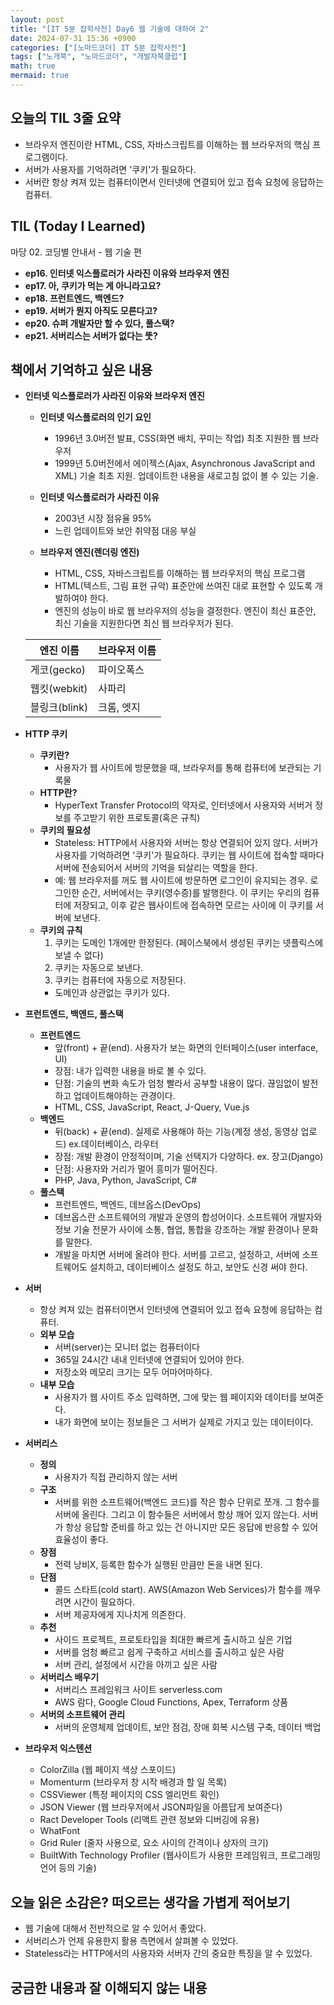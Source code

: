 ```yaml
---
layout: post
title: "[IT 5분 잡학사전] Day6 웹 기술에 대하여 2"
date: 2024-07-31 15:36 +0900
categories: ["[노마드코더] IT 5분 잡학사전"]
tags: ["노개북", "노마드코더", "개발자북클럽"]
math: true
mermaid: true
---
```


## 오늘의 TIL 3줄 요약

- 브라우저 엔진이란 HTML, CSS, 자바스크립트를 이해하는 웹 브라우저의 핵심 프로그램이다.
- 서버가 사용자를 기억하려면 '쿠키'가 필요하다.
- 서버란 항상 켜져 있는 컴퓨터이면서 인터넷에 연결되어 있고 접속 요청에 응답하는 컴퓨터.


## TIL (Today I Learned)
마당 02. 코딩별 안내서 - 웹 기술 편
- **ep16. 인터넷 익스플로러가 사라진 이유와 브라우저 엔진**
- **ep17. 아, 쿠키가 먹는 게 아니라고요?**
- **ep18. 프런트엔드, 백엔드?**
- **ep19. 서버가 뭔지 아직도 모른다고?**
- **ep20. 슈퍼 개발자만 할 수 있다, 풀스택?**
- **ep21. 서버리스는 서버가 없다는 뚯?**


## 책에서 기억하고 싶은 내용

- **인터넷 익스플로러가 사라진 이유와 브라우저 엔진**
  - **인터넷 익스플로러의 인기 요인**
    - 1996년 3.0버전 발표, CSS(화면 배치, 꾸미는 작업) 최초 지원한 웹 브라우저 
    - 1999년 5.0버전에서 에이젝스(Ajax, Asynchronous JavaScript and XML) 기술 최초 지원. 업데이트한 내용을 새로고침 없이 볼 수 있는 기술.

  - **인터넷 익스플로러가 사라진 이유**
    - 2003년 시장 점유율 95% 
    - 느린 업데이트와 보안 취약점 대응 부실

  - **브라우저 엔진(렌더링 엔진)**
    - HTML, CSS, 자바스크립트를 이해하는 웹 브라우저의 핵심 프로그램
    - HTML(텍스트, 그림 표현 규악) 표준안에 쓰여진 대로 표현할 수 있도록 개발하여야 한다.
    - 엔진의 성능이 바로 웹 브라우저의 성능을 결정한다. 엔진이 최신 표준안, 최신 기술을 지원한다면 최신 웹 브라우저가 된다. 
    
  | 엔진 이름    | 브라우저 이름   |
  |-------------|----------------|
  | 게코(gecko)  | 파이오폭스     |
  | 웹킷(webkit) | 사파리         |
  | 블링크(blink)| 크롬, 엣지     |


- **HTTP 쿠키**
  - **쿠키란?**
    - 사용자가 웹 사이트에 방문했을 때, 브라우저를 통해 컴퓨터에 보관되는 기록물
  - **HTTP란?** 
    - HyperText Transfer Protocol의 약자로, 인터넷에서 사용자와 서버거 정보를 주고받기 위한 프로토콜(혹은 규칙)
  - **쿠키의 필요성**
    - Stateless: HTTP에서 사용자와 서버는 항상 연결되어 있지 않다. 서버가 사용자를 기억하려면 '쿠키'가 필요하다. 쿠키는 웹 사이트에 접속할 때마다 서버에 전송되어서 서버의 기억을 되살리는 역할을 한다.
    - 예: 웹 브라우저를 꺼도 웹 사이트에 방문하면 로그인이 유지되는 경우. 로그인한 순간, 서버에서는 쿠키(영수증)를 발행한다. 이 쿠키는 우리의 컴퓨터에 저장되고, 이후 같은 웹사이트에 접속하면 모르는 사이에 이 쿠키를 서버에 보낸다. 
  - **쿠키의 규칙**
    1. 쿠키는 도메인 1개에만 한정된다. (페이스북에서 생성된 쿠키는 넷플릭스에 보낼 수 없다)
    2. 쿠키는 자동으로 보낸다. 
    3. 쿠키는 컴퓨터에 자동으로 저장된다. 
    * 도메인과 상관없는 쿠키가 있다. 


- **프런트엔드, 백엔드, 풀스택**
  - **프런트엔드**
    - 앞(front) + 끝(end). 사용자가 보는 화면의 인터페이스(user interface, UI)
    - 장점: 내가 입력한 내용을 바로 볼 수 있다. 
    - 단점: 기술의 변화 속도가 엄청 빨라서 공부할 내용이 많다. 끊임없이 발전하고 업데이트해야하는 관경이다.
    - HTML, CSS, JavaScript, React, J-Query, Vue.js
  - **백엔드**
    - 뒤(back) + 끝(end). 실제로 사용해야 하는 기능(계정 생성, 동영상 업로드) ex.데이터베이스, 라우터
    - 장점: 개발 환경이 안정적이며, 기술 선택지가 다양하다. ex. 장고(Django)
    - 단점: 사용자와 거리가 멀어 흥미가 떨어진다.
    - PHP, Java, Python, JavaScript, C#
  - **풀스택**
    - 프런트엔드, 백엔드, 데브옵스(DevOps)
    - 데브옵스란 소프트웨어의 개발과 운영의 합성어이다. 소프트웨어 개발자와 정보 기술 전문가 사이에 소통, 협업, 통합을 강조하는 개발 환경이나 문화를 말한다.
    - 개발을 마치면 서버에 올려야 한다. 서버를 고르고, 설정하고, 서버에 소프트웨어도 설치하고, 데이터베이스 설정도 하고, 보안도 신경 써야 한다.

- **서버**
  - 항상 켜져 있는 컴퓨터이면서 인터넷에 연결되어 있고 접속 요청에 응답하는 컴퓨터.
  - **외부 모습**
    - 서버(server)는 모니터 없는 컴퓨터이다
    - 365일 24시간 내내 인터넷에 연결되어 있어야 한다.
    - 저장소와 메모리 크기는 모두 어마어마하다.
  - **내부 모습**
    - 사용자가 웹 사이트 주소 입력하면, 그에 맞는 웹 페이지와 데이터를 보여준다.
    - 내가 화면에 보이는 정보들은 그 서버가 실제로 가지고 있는 데이터이다.

- **서버리스**
  - **정의**
    - 사용자가 직접 관리하지 않는 서버 
  - **구조**
    - 서버를 위한 소프트웨어(백엔드 코드)를 작은 함수 단위로 쪼개. 그 함수를 서버에 올린다. 그리고 이 함수들은 서버에서 항상 깨어 있지 않는다. 서버가 항상 응답할 준비를 하고 있는 건 아니지만 모든 응답에 반응할 수 있어 효율성이 좋다. 
  - **장점**
    - 전력 낭비X, 등록한 함수가 실행된 만큼만 돈을 내면 된다.
  - **단점**
    - 콜드 스타트(cold start). AWS(Amazon Web Services)가 함수를 깨우려면 시간이 필요하다. 
    - 서버 제공자에게 지나치게 의존한다.
  - **추천**
    - 사이드 프로젝트, 프로토타입을 최대한 빠르게 출시하고 싶은 기업
    - 서버를 엄청 빠르고 쉽게 구축하고 서비스를 출시하고 싶은 사람
    - 서버 관리, 설정에서 시간을 아끼고 싶은 사람
  - **서버리스 배우기**
    - 서버리스 프레임워크 사이트 serverless.com
    - AWS 람다, Google Cloud Functions, Apex, Terraform 상품
  - **서버의 소프트웨어 관리**
    - 서버의 운영체제 업데이트, 보안 점검, 장애 회복 시스템 구축, 데이터 백업

- **브라우저 익스텐션**
  - ColorZilla (웹 페이지 색상 스포이드)
  - Momenturm (브라우저 창 시작 배경과 할 일 목록)
  - CSSViewer (특정 페이지의 CSS 엘리먼트 확인)
  - JSON Viewer (웹 브라우저에서 JSON파일을 아름답게 보여준다)
  - Ract Developer Tools (리액트 관련 정보와 디버깅에 유용)
  - WhatFont
  - Grid Ruler (줄자 사용으로, 요소 사이의 간격이나 상자의 크기)
  - BuiltWith Technology Profiler (웹사이트가 사용한 프레임워크, 프로그래밍 언어 등의 기술)

## 오늘 읽은 소감은? 떠오르는 생각을 가볍게 적어보기

- 웹 기술에 대해서 전반적으로 알 수 있어서 좋았다.
- 서버리스가 언제 유용한지 활용 측면에서 살펴볼 수 있었다.
- Stateless라는 HTTP에서의 사용자와 서버자 간의 중요한 특징을 알 수 있었다.

## 궁금한 내용과 잘 이해되지 않는 내용

